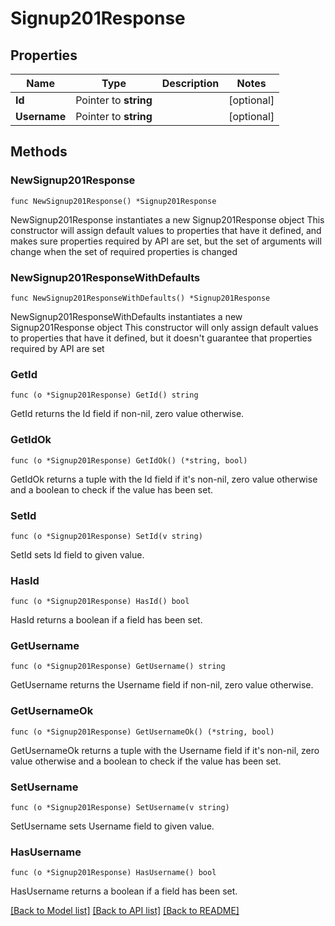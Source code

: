 # Signup201Response

## Properties

Name | Type | Description | Notes
------------ | ------------- | ------------- | -------------
**Id** | Pointer to **string** |  | [optional] 
**Username** | Pointer to **string** |  | [optional] 

## Methods

### NewSignup201Response

`func NewSignup201Response() *Signup201Response`

NewSignup201Response instantiates a new Signup201Response object
This constructor will assign default values to properties that have it defined,
and makes sure properties required by API are set, but the set of arguments
will change when the set of required properties is changed

### NewSignup201ResponseWithDefaults

`func NewSignup201ResponseWithDefaults() *Signup201Response`

NewSignup201ResponseWithDefaults instantiates a new Signup201Response object
This constructor will only assign default values to properties that have it defined,
but it doesn't guarantee that properties required by API are set

### GetId

`func (o *Signup201Response) GetId() string`

GetId returns the Id field if non-nil, zero value otherwise.

### GetIdOk

`func (o *Signup201Response) GetIdOk() (*string, bool)`

GetIdOk returns a tuple with the Id field if it's non-nil, zero value otherwise
and a boolean to check if the value has been set.

### SetId

`func (o *Signup201Response) SetId(v string)`

SetId sets Id field to given value.

### HasId

`func (o *Signup201Response) HasId() bool`

HasId returns a boolean if a field has been set.

### GetUsername

`func (o *Signup201Response) GetUsername() string`

GetUsername returns the Username field if non-nil, zero value otherwise.

### GetUsernameOk

`func (o *Signup201Response) GetUsernameOk() (*string, bool)`

GetUsernameOk returns a tuple with the Username field if it's non-nil, zero value otherwise
and a boolean to check if the value has been set.

### SetUsername

`func (o *Signup201Response) SetUsername(v string)`

SetUsername sets Username field to given value.

### HasUsername

`func (o *Signup201Response) HasUsername() bool`

HasUsername returns a boolean if a field has been set.


[[Back to Model list]](../README.md#documentation-for-models) [[Back to API list]](../README.md#documentation-for-api-endpoints) [[Back to README]](../README.md)


